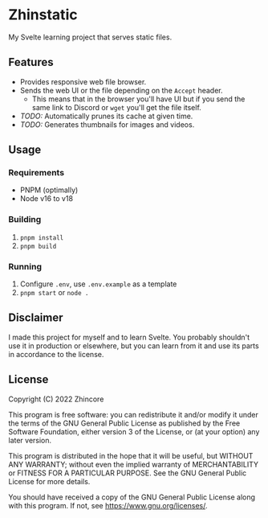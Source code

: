 # Zhinstatic

My Svelte learning project that serves static files.

## Features

- Provides responsive web file browser.
- Sends the web UI or the file depending on the `Accept` header.
  - This means that in the browser you'll have UI but if you send the same link to Discord or `wget` you'll get the file itself.
- _TODO:_ Automatically prunes its cache at given time.
- _TODO:_ Generates thumbnails for images and videos.

## Usage

### Requirements

- PNPM (optimally)
- Node v16 to v18

### Building

1. `pnpm install`
2. `pnpm build`

### Running

1. Configure `.env`, use `.env.example` as a template
2. `pnpm start` or `node .`

## Disclaimer

I made this project for myself and to learn Svelte. You probably shouldn't use it in production or elsewhere, but you can learn from it and use its parts in accordance to the license.

## License

Copyright (C) 2022 Zhincore

This program is free software: you can redistribute it and/or modify
it under the terms of the GNU General Public License as published by
the Free Software Foundation, either version 3 of the License, or
(at your option) any later version.

This program is distributed in the hope that it will be useful,
but WITHOUT ANY WARRANTY; without even the implied warranty of
MERCHANTABILITY or FITNESS FOR A PARTICULAR PURPOSE. See the
GNU General Public License for more details.

You should have received a copy of the GNU General Public License
along with this program. If not, see <https://www.gnu.org/licenses/>.
